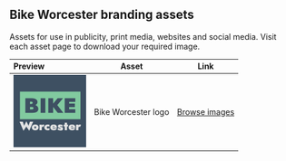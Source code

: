 ## Bike Worcester branding assets

Assets for use in publicity, print media, websites and social media. Visit each asset page to download your required image.

| Preview | Asset | Link |
| :--- | :---: | :---: |
| ![Bike Worcester logo Square](../assets/bike_worcester-logo/bike_worcester-logo-square-128.png) | Bike Worcester logo | [Browse images](bike_worcester-logo.md) |
